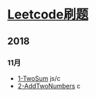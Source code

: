 # [Leetcode刷题](https://leetcode.com/problemset/all/)

## 2018

### 11月

+ [1-TwoSum](https://leetcode.com/problems/two-sum/)
  js/c
+ [2-AddTwoNumbers](https://leetcode.com/problems/add-two-numbers)
  c
<!-- + [3-] -->